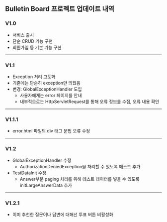 ## Bulletin Board 프로젝트 업데이트 내역

### V1.0
- 서비스 출시
- 단순 CRUD 기능 구현
- 회원가입 등 기본 기능 구현

---

### V1.1
- Exception 처리 고도화
- 기존에는 단순히 exception만 띄웠음
- 변경: GlobalExceptionHandler 도입
  - 사용자에게는 error 페이지를 안내
  - 내부적으로는 HttpServletRequest를 통해 오류 정보를 수집, 오류 내용 확인

---

### V1.1.1
- error.html 파일의 div 태그 문법 오류 수정

---

### V1.2
- GlobalExceptionHandler 수정
  - AuthorizationDeniedException을 처리할 수 있도록 메소드 추가
- TestDataInit 수정
  - Answer부분 paging 처리를 위해 테스트 데이터를 넣을 수 있도록 initLargeAnswerData 추가

---

### V1.2.1
- 이미 추천한 질문이나 답변에 대해선 투표 버튼 비활성화
